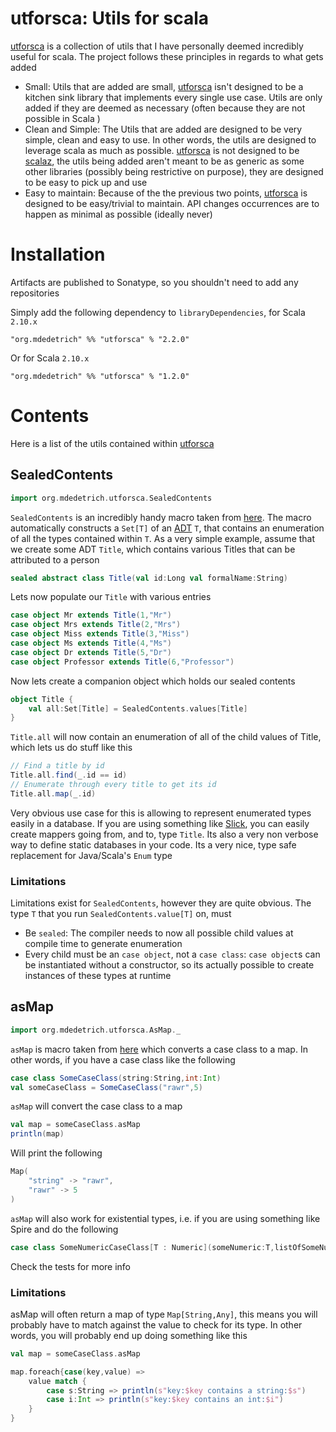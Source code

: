 # utforsca: Utils for scala

[utforsca][1] is a collection of utils that I have personally deemed incredibly useful for scala. The project follows these principles
in regards to what gets added

* Small: Utils that are added are small, [utforsca][1] isn't designed to be a kitchen sink library that implements every single use case. Utils
    are only added if they are deemed as necessary (often because they are not possible in Scala )
* Clean and Simple: The Utils that are added are designed to be very simple, clean and easy to use. In other words, the utils are designed to leverage
    scala as much as possible. [utforsca][1] is not designed to be [scalaz][2], the utils being added aren't meant to be as generic as some other
    libraries (possibly being restrictive on purpose), they are designed to be easy to pick up and use
* Easy to maintain: Because of the the previous two points, [utforsca][1] is designed to be easy/trivial to maintain. API changes occurrences
    are to happen as minimal as possible (ideally never)

# Installation

Artifacts are published to Sonatype, so you shouldn't need to add any repositories

Simply add the following dependency to `libraryDependencies`, for Scala `2.10.x`

    "org.mdedetrich" %% "utforsca" % "2.2.0"

Or for Scala `2.10.x`

    "org.mdedetrich" %% "utforsca" % "1.2.0"
        
# Contents

Here is a list of the utils contained within [utforsca][1]

## SealedContents

```scala
import org.mdedetrich.utforsca.SealedContents
```

`SealedContents` is an incredibly handy macro taken from [here](http://stackoverflow.com/questions/13671734/iteration-over-a-sealed-trait-in-scala).
The macro automatically constructs a `Set[T]` of an [ADT](http://en.wikipedia.org/wiki/Abstract_data_type) `T`, that contains an enumeration of all the types
contained within `T`. As a very simple example, assume that we create some ADT `Title`, which contains various Titles that can be attributed to a person

```scala
sealed abstract class Title(val id:Long val formalName:String)
```

Lets now populate our `Title` with various entries

```scala
case object Mr extends Title(1,"Mr")
case object Mrs extends Title(2,"Mrs")
case object Miss extends Title(3,"Miss")
case object Ms extends Title(4,"Ms")
case object Dr extends Title(5,"Dr")
case object Professor extends Title(6,"Professor")
```

Now lets create a companion object which holds our sealed contents

```scala
object Title {
    val all:Set[Title] = SealedContents.values[Title]
}
```

`Title.all` will now contain an enumeration of all of the child values of Title, which lets us do stuff like this

```scala
// Find a title by id
Title.all.find(_.id == id)
// Enumerate through every title to get its id
Title.all.map(_.id)
```

Very obvious use case for this is allowing to represent enumerated types easily in a database. If you are using something
like [Slick][3], you can easily create mappers going from, and to, type `Title`. Its also a very non verbose way to define static
databases in your code. Its a very nice, type safe replacement for Java/Scala's `Enum` type

### Limitations

Limitations exist for `SealedContents`, however they are quite obvious. The type `T` that you run `SealedContents.value[T]` on, must

* Be `sealed`: The compiler needs to now all possible child values at compile time to generate enumeration
* Every child must be an `case object`, not a `case class`: `case object`s can be instantiated without a constructor, so its actually
possible to create instances of these types at runtime

## asMap

```scala
import org.mdedetrich.utforsca.AsMap._
```

`asMap` is macro taken from [here](http://stackoverflow.com/a/17224392) which converts a case class to a map. 
In other words, if you have a case class like the following

```scala
case class SomeCaseClass(string:String,int:Int)
val someCaseClass = SomeCaseClass("rawr",5)
```

`asMap` will convert the case class to a map

```scala
val map = someCaseClass.asMap
println(map)
```

Will print the following

```scala
Map(
    "string" -> "rawr",
    "rawr" -> 5
)
```

`asMap` will also work for existential types, i.e. if you are using something like Spire and do the following

```scala
case class SomeNumericCaseClass[T : Numeric](someNumeric:T,listOfSomeNumeric:List[T])
```

Check the tests for more info

### Limitations

asMap will often return a map of type `Map[String,Any]`, this means you will probably have to match against the value to check for its type.
In other words, you will probably end up doing something like this

```scala
val map = someCaseClass.asMap

map.foreach{case(key,value) =>
    value match {
        case s:String => println(s"key:$key contains a string:$s")
        case i:Int => println(s"key:$key contains an int:$i")
    }
}
```

[1]:https://github.com/mdedetrich/utforsca
[2]:https://github.com/scalaz/scalaz
[3]:http://slick.typesafe.com/